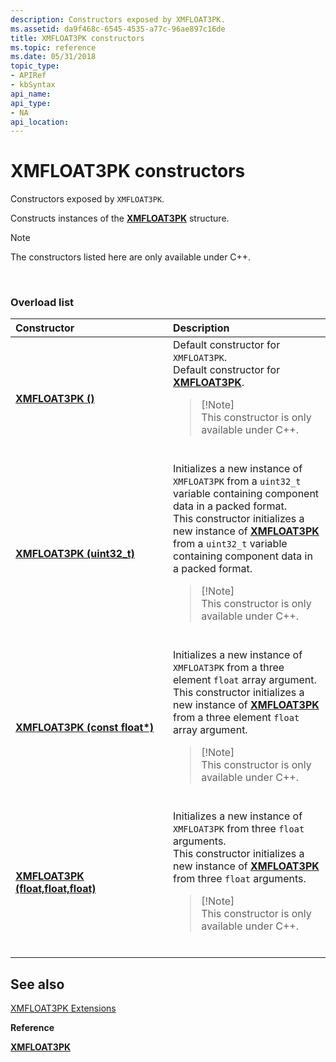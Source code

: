 ```yaml
---
description: Constructors exposed by XMFLOAT3PK.
ms.assetid: da9f468c-6545-4535-a77c-96ae897c16de
title: XMFLOAT3PK constructors
ms.topic: reference
ms.date: 05/31/2018
topic_type: 
- APIRef
- kbSyntax
api_name: 
api_type: 
- NA
api_location: 
---
```


# XMFLOAT3PK constructors

Constructors exposed by `XMFLOAT3PK`.

Constructs instances of the [**XMFLOAT3PK**](/windows/win32/api/directxpackedvector/ns-directxpackedvector-xmfloat3pk) structure.

> [!Note]  
> The constructors listed here are only available under C++.

 

### Overload list



<table>
<colgroup>
<col style="width: 50%" />
<col style="width: 50%" />
</colgroup>
<thead>
<tr class="header">
<th style="text-align: left;">Constructor</th>
<th style="text-align: left;">Description</th>
</tr>
</thead>
<tbody>
<tr class="odd">
<td style="text-align: left;"><a href="/windows/desktop/api/directxpackedvector/nf-directxpackedvector-xmfloat3pk-xmfloat3pk(constfloat)"><strong>XMFLOAT3PK ()</strong></a></td>
<td style="text-align: left;">Default constructor for <code>XMFLOAT3PK</code>.<br/> Default constructor for <a href="/windows/desktop/api/directxpackedvector/ns-directxpackedvector-xmfloat3pk"><strong>XMFLOAT3PK</strong></a>.<br/>
<blockquote>
[!Note]<br />
This constructor is only available under C++.
</blockquote>
<br/></td>
</tr>
<tr class="even">
<td style="text-align: left;"><a href="/windows/desktop/api/directxpackedvector/nf-directxpackedvector-xmfloat3pk-xmfloat3pk(uint32_t)"><strong>XMFLOAT3PK (uint32_t)</strong></a></td>
<td style="text-align: left;">Initializes a new instance of <code>XMFLOAT3PK</code> from a <code>uint32_t</code> variable containing component data in a packed format.<br/> This constructor initializes a new instance of <a href="/windows/desktop/api/directxpackedvector/ns-directxpackedvector-xmfloat3pk"><strong>XMFLOAT3PK</strong></a> from a <code>uint32_t</code> variable containing component data in a packed format.<br/>
<blockquote>
[!Note]<br />
This constructor is only available under C++.
</blockquote>
<br/></td>
</tr>
<tr class="odd">
<td style="text-align: left;"><a href="/windows/desktop/api/directxpackedvector/nf-directxpackedvector-xmfloat3pk-xmfloat3pk(constfloat)"><strong>XMFLOAT3PK (const float*)</strong></a></td>
<td style="text-align: left;">Initializes a new instance of <code>XMFLOAT3PK</code> from a three element <code>float</code> array argument.<br/> This constructor initializes a new instance of <a href="/windows/desktop/api/directxpackedvector/ns-directxpackedvector-xmfloat3pk"><strong>XMFLOAT3PK</strong></a> from a three element <code>float</code> array argument.<br/>
<blockquote>
[!Note]<br />
This constructor is only available under C++.
</blockquote>
<br/></td>
</tr>
<tr class="even">
<td style="text-align: left;"><a href="/windows/desktop/api/directxpackedvector/nf-directxpackedvector-xmfloat3pk-xmfloat3pk(float_float_float)"><strong>XMFLOAT3PK (float,float,float)</strong></a></td>
<td style="text-align: left;">Initializes a new instance of <code>XMFLOAT3PK</code> from three <code>float</code> arguments.<br/> This constructor initializes a new instance of <a href="/windows/desktop/api/directxpackedvector/ns-directxpackedvector-xmfloat3pk"><strong>XMFLOAT3PK</strong></a> from three <code>float</code> arguments.<br/>
<blockquote>
[!Note]<br />
This constructor is only available under C++.
</blockquote>
<br/></td>
</tr>
</tbody>
</table>



## See also

<dl> <dt>

[XMFLOAT3PK Extensions](ovw-xmfloat3pk-extensions.md)
</dt> <dt>

**Reference**
</dt> <dt>

[**XMFLOAT3PK**](/windows/win32/api/directxpackedvector/ns-directxpackedvector-xmfloat3pk)
</dt> </dl>

 

 
